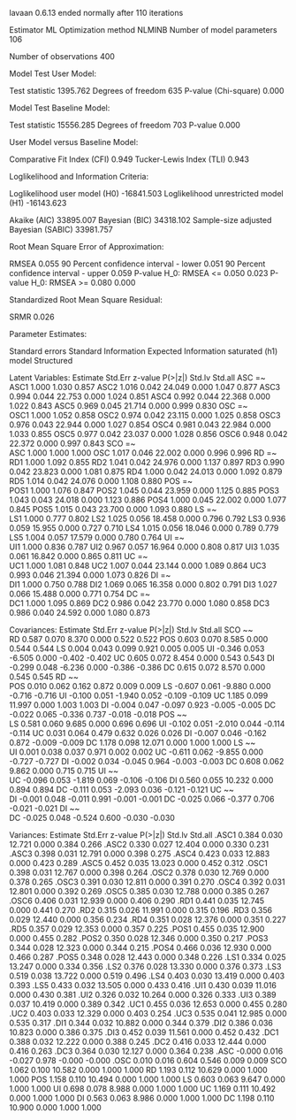 lavaan 0.6.13 ended normally after 110 iterations

  Estimator                                         ML
  Optimization method                           NLMINB
  Number of model parameters                       106

  Number of observations                           400

Model Test User Model:
                                                      
  Test statistic                              1395.762
  Degrees of freedom                               635
  P-value (Chi-square)                           0.000

Model Test Baseline Model:

  Test statistic                             15556.285
  Degrees of freedom                               703
  P-value                                        0.000

User Model versus Baseline Model:

  Comparative Fit Index (CFI)                    0.949
  Tucker-Lewis Index (TLI)                       0.943

Loglikelihood and Information Criteria:

  Loglikelihood user model (H0)             -16841.503
  Loglikelihood unrestricted model (H1)     -16143.623
                                                      
  Akaike (AIC)                               33895.007
  Bayesian (BIC)                             34318.102
  Sample-size adjusted Bayesian (SABIC)      33981.757

Root Mean Square Error of Approximation:

  RMSEA                                          0.055
  90 Percent confidence interval - lower         0.051
  90 Percent confidence interval - upper         0.059
  P-value H_0: RMSEA <= 0.050                    0.023
  P-value H_0: RMSEA >= 0.080                    0.000

Standardized Root Mean Square Residual:

  SRMR                                           0.026

Parameter Estimates:

  Standard errors                             Standard
  Information                                 Expected
  Information saturated (h1) model          Structured

Latent Variables:
                   Estimate  Std.Err  z-value  P(>|z|)   Std.lv  Std.all
  ASC =~                                                                
    ASC1              1.000                               1.030    0.857
    ASC2              1.016    0.042   24.049    0.000    1.047    0.877
    ASC3              0.994    0.044   22.753    0.000    1.024    0.851
    ASC4              0.992    0.044   22.368    0.000    1.022    0.843
    ASC5              0.969    0.045   21.714    0.000    0.999    0.830
  OSC =~                                                                
    OSC1              1.000                               1.052    0.858
    OSC2              0.974    0.042   23.115    0.000    1.025    0.858
    OSC3              0.976    0.043   22.944    0.000    1.027    0.854
    OSC4              0.981    0.043   22.984    0.000    1.033    0.855
    OSC5              0.977    0.042   23.037    0.000    1.028    0.856
    OSC6              0.948    0.042   22.372    0.000    0.997    0.843
  SCO =~                                                                
    ASC               1.000                               1.000    1.000
    OSC               1.017    0.046   22.002    0.000    0.996    0.996
  RD =~                                                                 
    RD1               1.000                               1.092    0.855
    RD2               1.041    0.042   24.976    0.000    1.137    0.897
    RD3               0.990    0.042   23.823    0.000    1.081    0.875
    RD4               1.000    0.042   24.013    0.000    1.092    0.879
    RD5               1.014    0.042   24.076    0.000    1.108    0.880
  POS =~                                                                
    POS1              1.000                               1.076    0.847
    POS2              1.045    0.044   23.959    0.000    1.125    0.885
    POS3              1.043    0.043   24.018    0.000    1.123    0.886
    POS4              1.000    0.045   22.002    0.000    1.077    0.845
    POS5              1.015    0.043   23.700    0.000    1.093    0.880
  LS =~                                                                 
    LS1               1.000                               0.777    0.802
    LS2               1.025    0.056   18.458    0.000    0.796    0.792
    LS3               0.936    0.059   15.955    0.000    0.727    0.710
    LS4               1.015    0.056   18.046    0.000    0.789    0.779
    LS5               1.004    0.057   17.579    0.000    0.780    0.764
  UI =~                                                                 
    UI1               1.000                               0.836    0.787
    UI2               0.967    0.057   16.964    0.000    0.808    0.817
    UI3               1.035    0.061   16.842    0.000    0.865    0.811
  UC =~                                                                 
    UC1               1.000                               1.081    0.848
    UC2               1.007    0.044   23.144    0.000    1.089    0.864
    UC3               0.993    0.046   21.394    0.000    1.073    0.826
  DI =~                                                                 
    DI1               1.000                               0.750    0.788
    DI2               1.069    0.065   16.358    0.000    0.802    0.791
    DI3               1.027    0.066   15.488    0.000    0.771    0.754
  DC =~                                                                 
    DC1               1.000                               1.095    0.869
    DC2               0.986    0.042   23.770    0.000    1.080    0.858
    DC3               0.986    0.040   24.592    0.000    1.080    0.873

Covariances:
                   Estimate  Std.Err  z-value  P(>|z|)   Std.lv  Std.all
  SCO ~~                                                                
    RD                0.587    0.070    8.370    0.000    0.522    0.522
    POS               0.603    0.070    8.585    0.000    0.544    0.544
    LS                0.004    0.043    0.099    0.921    0.005    0.005
    UI               -0.346    0.053   -6.505    0.000   -0.402   -0.402
    UC                0.605    0.072    8.454    0.000    0.543    0.543
    DI               -0.299    0.048   -6.236    0.000   -0.386   -0.386
    DC                0.615    0.072    8.570    0.000    0.545    0.545
  RD ~~                                                                 
    POS               0.010    0.062    0.162    0.872    0.009    0.009
    LS               -0.607    0.061   -9.880    0.000   -0.716   -0.716
    UI               -0.100    0.051   -1.940    0.052   -0.109   -0.109
    UC                1.185    0.099   11.997    0.000    1.003    1.003
    DI               -0.004    0.047   -0.097    0.923   -0.005   -0.005
    DC               -0.022    0.065   -0.336    0.737   -0.018   -0.018
  POS ~~                                                                
    LS                0.581    0.060    9.685    0.000    0.696    0.696
    UI               -0.102    0.051   -2.010    0.044   -0.114   -0.114
    UC                0.031    0.064    0.479    0.632    0.026    0.026
    DI               -0.007    0.046   -0.162    0.872   -0.009   -0.009
    DC                1.178    0.098   12.071    0.000    1.000    1.000
  LS ~~                                                                 
    UI                0.001    0.038    0.037    0.971    0.002    0.002
    UC               -0.611    0.062   -9.855    0.000   -0.727   -0.727
    DI               -0.002    0.034   -0.045    0.964   -0.003   -0.003
    DC                0.608    0.062    9.862    0.000    0.715    0.715
  UI ~~                                                                 
    UC               -0.096    0.053   -1.819    0.069   -0.106   -0.106
    DI                0.560    0.055   10.232    0.000    0.894    0.894
    DC               -0.111    0.053   -2.093    0.036   -0.121   -0.121
  UC ~~                                                                 
    DI               -0.001    0.048   -0.011    0.991   -0.001   -0.001
    DC               -0.025    0.066   -0.377    0.706   -0.021   -0.021
  DI ~~                                                                 
    DC               -0.025    0.048   -0.524    0.600   -0.030   -0.030

Variances:
                   Estimate  Std.Err  z-value  P(>|z|)   Std.lv  Std.all
   .ASC1              0.384    0.030   12.721    0.000    0.384    0.266
   .ASC2              0.330    0.027   12.404    0.000    0.330    0.231
   .ASC3              0.398    0.031   12.791    0.000    0.398    0.275
   .ASC4              0.423    0.033   12.883    0.000    0.423    0.289
   .ASC5              0.452    0.035   13.023    0.000    0.452    0.312
   .OSC1              0.398    0.031   12.767    0.000    0.398    0.264
   .OSC2              0.378    0.030   12.769    0.000    0.378    0.265
   .OSC3              0.391    0.030   12.811    0.000    0.391    0.270
   .OSC4              0.392    0.031   12.801    0.000    0.392    0.269
   .OSC5              0.385    0.030   12.788    0.000    0.385    0.267
   .OSC6              0.406    0.031   12.939    0.000    0.406    0.290
   .RD1               0.441    0.035   12.745    0.000    0.441    0.270
   .RD2               0.315    0.026   11.991    0.000    0.315    0.196
   .RD3               0.356    0.029   12.440    0.000    0.356    0.234
   .RD4               0.351    0.028   12.376    0.000    0.351    0.227
   .RD5               0.357    0.029   12.353    0.000    0.357    0.225
   .POS1              0.455    0.035   12.900    0.000    0.455    0.282
   .POS2              0.350    0.028   12.346    0.000    0.350    0.217
   .POS3              0.344    0.028   12.323    0.000    0.344    0.215
   .POS4              0.466    0.036   12.930    0.000    0.466    0.287
   .POS5              0.348    0.028   12.443    0.000    0.348    0.226
   .LS1               0.334    0.025   13.247    0.000    0.334    0.356
   .LS2               0.376    0.028   13.330    0.000    0.376    0.373
   .LS3               0.519    0.038   13.722    0.000    0.519    0.496
   .LS4               0.403    0.030   13.419    0.000    0.403    0.393
   .LS5               0.433    0.032   13.505    0.000    0.433    0.416
   .UI1               0.430    0.039   11.016    0.000    0.430    0.381
   .UI2               0.326    0.032   10.264    0.000    0.326    0.333
   .UI3               0.389    0.037   10.419    0.000    0.389    0.342
   .UC1               0.455    0.036   12.653    0.000    0.455    0.280
   .UC2               0.403    0.033   12.329    0.000    0.403    0.254
   .UC3               0.535    0.041   12.985    0.000    0.535    0.317
   .DI1               0.344    0.032   10.882    0.000    0.344    0.379
   .DI2               0.386    0.036   10.823    0.000    0.386    0.375
   .DI3               0.452    0.039   11.561    0.000    0.452    0.432
   .DC1               0.388    0.032   12.222    0.000    0.388    0.245
   .DC2               0.416    0.033   12.444    0.000    0.416    0.263
   .DC3               0.364    0.030   12.127    0.000    0.364    0.238
   .ASC              -0.000    0.016   -0.027    0.978   -0.000   -0.000
   .OSC               0.010    0.016    0.604    0.546    0.009    0.009
    SCO               1.062    0.100   10.582    0.000    1.000    1.000
    RD                1.193    0.112   10.629    0.000    1.000    1.000
    POS               1.158    0.110   10.494    0.000    1.000    1.000
    LS                0.603    0.063    9.647    0.000    1.000    1.000
    UI                0.698    0.078    8.988    0.000    1.000    1.000
    UC                1.169    0.111   10.492    0.000    1.000    1.000
    DI                0.563    0.063    8.986    0.000    1.000    1.000
    DC                1.198    0.110   10.900    0.000    1.000    1.000

